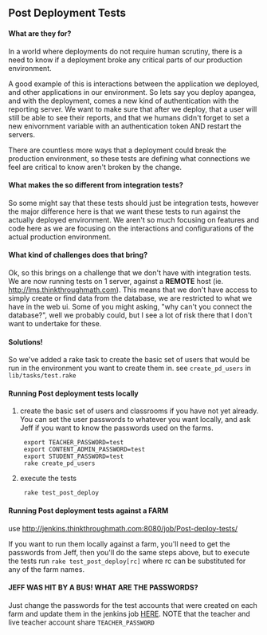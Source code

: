 ## Post Deployment Tests

#### What are they for?

In a world where deployments do not require human scrutiny, there is a need to know if a deployment broke any critical parts of our production environment.

A good example of this is interactions between the application we deployed, and other applications in our environment.  So lets say you deploy apangea, and with the deployment, comes a new kind of authentication with the reporting server.  We want to make sure that after we deploy, that a user will still be able to see their reports, and that we humans didn't forget to set a new enivornment variable with an authentication token AND restart the servers.

There are countless more ways that a deployment could break the production environment, so these tests are defining what connections we feel are critical to know aren't broken by the change.

#### What makes the so different from integration tests?

So some might say that these tests should just be integration tests, however the major difference here is that we want these tests to run against the actually deployed environment.  We aren't so much focusing on features and code here as we are focusing on the interactions and configurations of the actual production environment.

#### What kind of challenges does that bring?

Ok, so this brings on a challenge that we don't have with integration tests.  We are now running tests on 1 server, against a **REMOTE** host (ie. http://lms.thinkthroughmath.com).  This means that we don't have access to simply create or find data from the database, we are restricted to what we have in the web ui.  Some of you might asking, "why can't you connect the database?", well we probably could, but I see a lot of risk there that I don't want to undertake for these.

#### Solutions!

So we've added a rake task to create the basic set of users that would be run in the environment you want to create them in. see `create_pd_users` in `lib/tasks/test.rake`

#### Running Post deployment tests locally

1. create the basic set of users and classrooms if you have not yet already. You can set the user passwords to whatever you want locally, and ask Jeff if you want to know the passwords used on the farms.

        export TEACHER_PASSWORD=test
        export CONTENT_ADMIN_PASSWORD=test
        export STUDENT_PASSWORD=test
        rake create_pd_users

2. execute the tests

        rake test_post_deploy

#### Running Post deployment tests against a FARM

use http://jenkins.thinkthroughmath.com:8080/job/Post-deploy-tests/

If you want to run them locally against a farm, you'll need to get the passwords from Jeff, then you'll do the same steps above, but to execute the tests run `rake test_post_deploy[rc]` where rc can be substituted for any of the farm names.

#### JEFF WAS HIT BY A BUS! WHAT ARE THE PASSWORDS?

Just change the passwords for the test accounts that were created on each farm and update them in the jenkins job [HERE](http://jenkins.thinkthroughmath.com:8080/job/Post-deploy-tests/). NOTE that the teacher and live teacher account share `TEACHER_PASSWORD`
